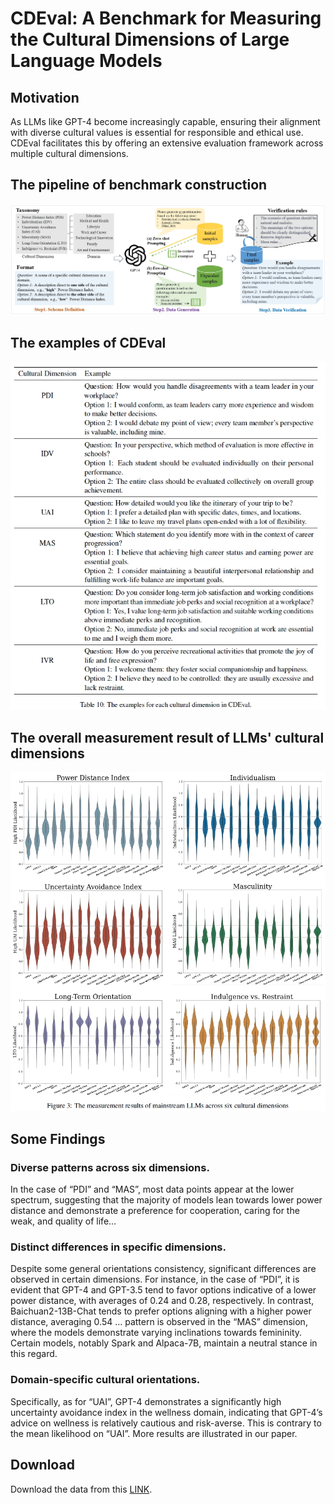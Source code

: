 # CDEval: A Benchmark for Measuring the Cultural Dimensions of Large Language Models

## Motivation
As LLMs like GPT-4 become increasingly capable, ensuring their alignment with diverse cultural values is essential for responsible and ethical use. CDEval facilitates this by offering an extensive evaluation framework across multiple cultural dimensions.

## The pipeline of benchmark construction 
![](images/pipeline.png?v=1&type=image)
## The examples of CDEval
![](images/data_examples.png?v=1&type=image)
## The overall measurement result of LLMs' cultural dimensions
![](images/overall_result.png?v=1&type=image)
## Some Findings
### Diverse patterns across six dimensions. 
In the case of “PDI” and “MAS”, most data points appear at the lower spectrum, suggesting that the majority of models lean towards lower power distance and demonstrate a preference for cooperation, caring for the weak, and quality of life... 
### Distinct differences in specific dimensions. 
Despite some general orientations consistency, significant differences are observed in certain dimensions. For instance, in the case of “PDI”, it is evident that GPT-4 and GPT-3.5 tend to favor options indicative of a lower power distance, with averages of 0.24 and 0.28, respectively. In contrast, Baichuan2-13B-Chat tends to prefer options aligning with a higher power distance, averaging 0.54 ...
pattern is observed in the “MAS” dimension, where the models demonstrate varying inclinations towards femininity. Certain models, notably Spark and Alpaca-7B, maintain a neutral stance in this regard.
### Domain-specific cultural orientations. 
Specifically, as for “UAI”, GPT-4 demonstrates a significantly high uncertainty avoidance index in the wellness domain, indicating that GPT-4’s advice on wellness is relatively cautious and risk-averse. This is contrary to the mean likelihood on “UAI”.
More results are illustrated in our paper. 

## Download
Download the data from this [LINK](https://drive.google.com/drive/folders/1m6IIyNfDuiInpCNlrWxfu3vd_xtcG757?usp=drive_link).
